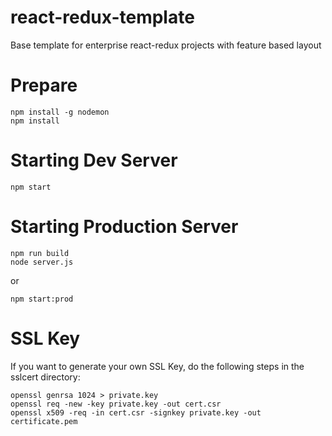 # react-redux-template
Base template for enterprise react-redux projects with feature based layout

# Prepare
    npm install -g nodemon
    npm install

# Starting Dev Server


    npm start 

# Starting Production Server

    npm run build
    node server.js

or 
    
    npm start:prod

# SSL Key
If you want to generate your own SSL Key, do the following 
steps in the sslcert directory:
    
    openssl genrsa 1024 > private.key
    openssl req -new -key private.key -out cert.csr
    openssl x509 -req -in cert.csr -signkey private.key -out certificate.pem


